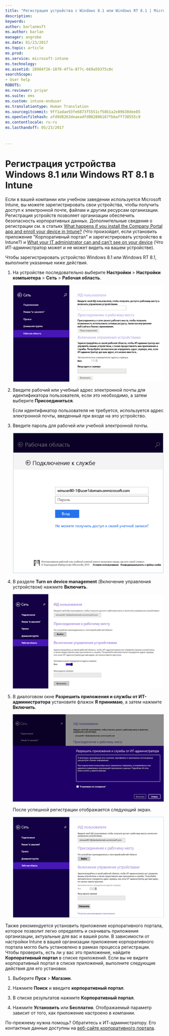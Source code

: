 ```yaml
---
title: "Регистрация устройства с Windows 8.1 или Windows RT 8.1 | Microsoft Docs"
description: 
keywords: 
author: barlanmsft
ms.author: barlan
manager: angrobe
ms.date: 01/23/2017
ms.topic: article
ms.prod: 
ms.service: microsoft-intune
ms.technology: 
ms.assetid: 28984f26-1070-4f7a-877c-669a59375c0c
searchScope:
- User help
ROBOTS: 
ms.reviewer: priyar
ms.suite: ems
ms.custom: intune-enduser
ms.translationtype: Human Translation
ms.sourcegitcommit: 9ff1adae93fe6873f5551cf58b1a2e89638dee85
ms.openlocfilehash: afd9d8263deaeadfd802806167fbbaff730555c9
ms.contentlocale: ru-ru
ms.lasthandoff: 05/23/2017


---
```


# <a name="how-to-enroll-your-windows-81-or-windows-rt-81-device-in-intune"></a>Регистрация устройства Windows 8.1 или Windows RT 8.1 в Intune

Если в вашей компании или учебном заведении используется Microsoft Intune, вы можете зарегистрировать свои устройства, чтобы получить доступ к электронной почте, файлам и другим ресурсам организации. Регистрация устройств позволяет организации обеспечить безопасность корпоративных данных. Дополнительные сведения о регистрации см. в статьях [What happens if you install the Company Portal app and enroll your device in Intune?](what-happens-if-you-install-the-company-portal-app-and-enroll-your-device-in-intune-windows.md) (Что произойдет, если установить приложение "Корпоративный портал" и зарегистрировать устройство в Intune?) и [What your IT administrator can and can't see on your device](what-info-can-your-company-see-when-you-enroll-your-device-in-intune.md) (Что ИТ-администратор может и не может видеть на вашем устройстве).


Чтобы зарегистрировать устройство Windows 8.1 или Windows RT 8.1, выполните указанные ниже действия.

1.  На устройстве последовательно выберите **Настройки** &gt; **Настройки компьютера** &gt; **Сеть** &gt; **Рабочая область**.

    ![nav-to-workplace](./media/W81-1-workplacejoin.png)

2.  Введите рабочий или учебный адрес электронной почты для идентификатора пользователя, если это необходимо, а затем выберите **Присоединиться**.

    Если идентификатор пользователя не требуется, используется адрес электронной почты, введенный при входе на это устройство.

3.  Введите пароль для рабочей или учебной электронной почты.

    ![type-password](./media/W81-2-workplacesettings_signin.png)

4.  В разделе **Turn on device management** (Включение управления устройством) нажмите **Включить**.

    ![turn-on-device-management](./media/W81-3-dev-mgt-turn-on.png)

5.  В диалоговом окне **Разрешить приложения и службы от ИТ-администратора** установите флажок **Я принимаю**, а затем нажмите **Включить**.

    ![turn-on-allow-apps-services](./media/W81-4-agree-allow-apps-services.png)

    После успешной регистрации отображается следующий экран.

    ![enrollment-complete](./media/W81-5-enrolled-done.png)

Также рекомендуется установить приложение корпоративного портала, которое позволит легко определять и скачивать приложения организации, актуальные для вас и вашей роли. В зависимости от настройки Intune в вашей организации приложение корпоративного портала могло быть установлено в рамках процесса регистрации. Чтобы проверить, есть ли у вас это приложение, найдите **Корпоративный портал** в списке приложений. Если вы не видите корпоративный портал в списке приложений, выполните следующие действия для его установки.

1.  Выберите **Пуск** &gt; **Магазин**.

2.  Нажмите **Поиск** и введите **корпоративный портал**.

3.  В списке результатов нажмите **Корпоративный портал**.

4.  Нажмите **Установить** или **Бесплатно**. Отображаемый параметр зависит от того, как приложение настроено в компании.

По-прежнему нужна помощь? Обратитесь к ИТ-администратору. Его контактные данные доступны на [веб-сайте корпоративного портала](http://portal.manage.microsoft.com).

